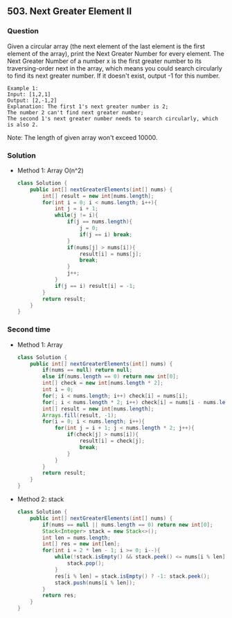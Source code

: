 ## 503. Next Greater Element II

### Question
Given a circular array (the next element of the last element is the first element of the array), print the Next Greater Number for every element. The Next Greater Number of a number x is the first greater number to its traversing-order next in the array, which means you could search circularly to find its next greater number. If it doesn't exist, output -1 for this number.

```
Example 1:
Input: [1,2,1]
Output: [2,-1,2]
Explanation: The first 1's next greater number is 2;
The number 2 can't find next greater number;
The second 1's next greater number needs to search circularly, which is also 2.
```

Note: The length of given array won't exceed 10000.

### Solution
* Method 1: Array O(n^2)
  ```Java
  class Solution {
      public int[] nextGreaterElements(int[] nums) {
          int[] result = new int[nums.length];
          for(int i = 0; i < nums.length; i++){
              int j = i + 1;
              while(j != i){
                  if(j == nums.length){
                      j = 0;
                      if(j == i) break;
                  }
                  if(nums[j] > nums[i]){
                      result[i] = nums[j];
                      break;
                  }
                  j++;
              }
              if(j == i) result[i] = -1;
          }
          return result;
      }
  }
  ```

### Second time
* Method 1: Array
  ```Java
  class Solution {
      public int[] nextGreaterElements(int[] nums) {
          if(nums == null) return null;
          else if(nums.length == 0) return new int[0];
          int[] check = new int[nums.length * 2];
          int i = 0;
          for(; i < nums.length; i++) check[i] = nums[i];
          for(; i < nums.length * 2; i++) check[i] = nums[i - nums.length];
          int[] result = new int[nums.length];
          Arrays.fill(result, -1);
          for(i = 0; i < nums.length; i++){
              for(int j = i + 1; j < nums.length * 2; j++){
                  if(check[j] > nums[i]){
                      result[i] = check[j];
                      break;
                  }
              }
          }
          return result;
      }
  }
  ```

* Method 2: stack
  ```Java
  class Solution {
      public int[] nextGreaterElements(int[] nums) {
          if(nums == null || nums.length == 0) return new int[0];
          Stack<Integer> stack = new Stack<>();
          int len = nums.length;
          int[] res = new int[len];
          for(int i = 2 * len - 1; i >= 0; i--){
              while(!stack.isEmpty() && stack.peek() <= nums[i % len]){
                  stack.pop();
              }
              res[i % len] = stack.isEmpty() ? -1: stack.peek();
              stack.push(nums[i % len]);
          }
          return res;
      }
  }
  ```
